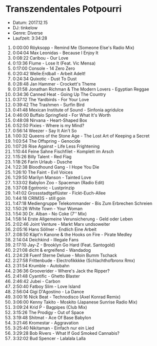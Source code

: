# Transzendentales Potpourri

* Datum: 2017.12.15
* DJ: tinkelow
* Genre: Diverse
* Laufzeit: 3:34:28

01. 0:00:00 Röyksopp - Remind Me (Someone Else's Radio Mix)
02. 0:04:04 Max Leonidas - Because I Enjoy It
03. 0:08:22 Caribou - Our Love
04. 0:13:36 Flume - Lose It (Feat. Vic Mensa)
05. 0:17:00 Console - 14 Zero Zero
06. 0:20:42 Welle:Erdball - Arbeit Adelt!
07. 0:24:34 Quixotic - Dust To Dust
08. 0:28:48 Jan Hammer - Crockett's Theme
09. 0:31:58 Jonathan Richman & The Modern Lovers - Egyptian Reggae
10. 0:34:36 Canned Heat - Going Up The Country
11. 0:37:12 The Yardbirds - For Your Love
12. 0:39:42 The Trashmen - Surfin Bird
13. 0:41:48 Mexican Institute of Sound - Sinfonía agridulce
14. 0:46:00 Buffalo Springfield - For What It's Worth
15. 0:48:08 Nirvana - Heart-Shaped Box
16. 0:52:50 Pixies - Where is my Mind?
17. 0:56:14 Weezer - Say It Ain't So
18. 1:00:32 Queens of the Stone Age - The Lost Art of Keeping a Secret
19. 1:03:54 The Offspring - Genocide
20. 1:07:26 Rise Against - Life Less Frightening
21. 1:10:44 Feine Sahne Fischfilet - Komplett im Arsch
22. 1:15:26 Billy Talent - Red Flag
23. 1:18:26 Farin Urlaub - Dusche
24. 1:22:38 Bloodhound Gang - I Hope You Die
25. 1:26:10 The Faint - Evil Voices
26. 1:29:50 Marilyn Manson - Tainted Love
27. 1:33:02 Babylon Zoo - Spaceman (Radio Edit)
28. 1:37:08 Egotronic - Lustprinzip
29. 1:41:02 Grossstadtgeflüster - Fickt-Euch-Allee
30. 1:44:18 CRIM3S - still goin
31. 1:47:18 Mediengruppe Telekommander - Bis Zum Erbrechen Schreien
32. 1:50:26 White Town - Your Woman
33. 1:54:30 Dr. Alban - No Coke (7'' Mix)
34. 1:58:14 Erste Allgemeine Verunsicherung - Geld oder Leben
35. 2:02:46 Joint Venture - Markt Marx undsoweiter
36. 2:05:16 Hans Söllner - Endlich Eine Arbeit
37. 2:08:50 Käpt'n Kanone & the Hooks on Fire - Pirate Medley
38. 2:14:04 Deichkind - Illegale Fans
39. 2:17:10 Jay-Z - Brooklyn Go Hard (Feat. Santogold)
40. 2:21:08 dicht & ergreifend - Wandadog
41. 2:24:28 Fuenf Sterne Deluxe - Moin Bumm Tschack
42. 2:27:58 Frittenbude - Electrofikkkke (Schlachthofbronx Rmx)
43. 2:31:54 Krumble - Autobahn
44. 2:36:36 Grooverider - Where's Jack the Ripper?
45. 2:41:48 Cyantific - Ghetto Blaster
46. 2:46:42 Jubei - Carbon
47. 2:50:40 Fatboy Slim - Love Island
48. 2:56:04 Gigi D'Agostino - La Dance
49. 3:00:16 Nick Beat - Technodisco (Axel Konrad Remix)
50. 3:06:00 Kenny Takito - Moskito (Japanese Sunrise Radio Mix)
51. 3:09:24 Krid P - Bagpipes (Club Mix)
52. 3:15:26 The Prodigy - Out of Space
53. 3:19:48 Shitmat - Ace Of Base Babylon
54. 3:21:46 Kromestar - Aggravation
55. 3:25:40 Nikitaman - Einfach nur ein Lied
56. 3:29:28 Bob Rivers - What If God Smoked Cannabis?
57. 3:32:02 Bud Spencer - Lalalala Lalla

